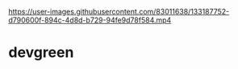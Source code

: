 

https://user-images.githubusercontent.com/83011638/133187752-d790600f-894c-4d8d-b729-94fe9d78f584.mp4

# devgreen
